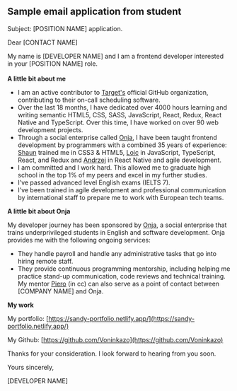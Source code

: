 ## Sample email application from student

Subject: [POSITION NAME] application. 

Dear [CONTACT NAME]

My name is [DEVELOPER NAME] and I am a frontend developer interested in your [POSITION NAME] role. \
 \
**A little bit about me**



* I am an active contributor to [Target's](https://github.com/target) official GitHub organization, contributing to their on-call scheduling software.
* Over the last 18 months, I have dedicated over 4000 hours learning and writing semantic HTML5, CSS, SASS, JavaScript, React, Redux, React Native and TypeScript. Over this time, I have worked on over 90 web development projects.
* Through a social enterprise called [Onja](http://onja.org/), I have been taught frontend development by programmers with a combined 35 years of experience: [Shaun](https://www.linkedin.com/in/ndorfin/) trained me in CSS3 & HTML5, [Loic](https://www.linkedin.com/in/loic-lepinois/?originalSubdomain=be) in JavaScript, TypeScript, React, and Redux and [Andrzej](https://www.linkedin.com/in/andrzej-wower-4912a659/) in React Native and agile development.
* I am committed and I work hard. This allowed me to graduate high school in the top 1% of my peers and excel in my further studies. 
* I’ve passed advanced level English exams (IELTS 7).
* I’ve been trained in agile development and professional communication by international staff to prepare me to work with European tech teams.

**A little bit about Onja**

My developer journey has been sponsored by [Onja](https://onja.org/), a social enterprise that trains underprivileged students in English and software development. Onja provides me with the following ongoing services:



* They handle payroll and handle any administrative tasks that go into hiring remote staff.
* They provide continuous programming mentorship, including helping me practice stand-up communication, code reviews and technical training. My mentor [Piero](https://www.linkedin.com/in/pieroapretto/) (in cc) can also serve as a point of contact between [COMPANY NAME] and Onja. 

**My work**

My portfolio: [https://sandy-portfolio.netlify.app/](https://sandy-portfolio.netlify.app/)

My Github:  [https://github.com/Voninkazo](https://github.com/Voninkazo)

Thanks for your consideration. I look forward to hearing from you soon.

Yours sincerely, 

[DEVELOPER NAME]
